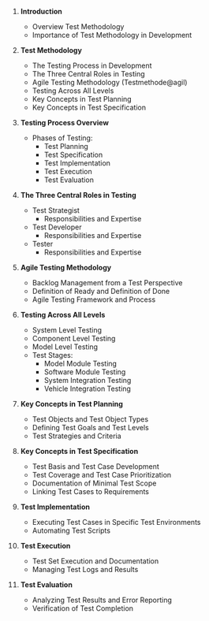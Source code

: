 
1. **Introduction**
   - Overview Test Methodology
   - Importance of Test Methodology in Development

2. **Test Methodology**
   - The Testing Process in Development
   - The Three Central Roles in Testing
   - Agile Testing Methodology (Testmethode@agil)
   - Testing Across All Levels
   - Key Concepts in Test Planning
   - Key Concepts in Test Specification

3. **Testing Process Overview**
   - Phases of Testing:
     - Test Planning
     - Test Specification
     - Test Implementation
     - Test Execution
     - Test Evaluation

4. **The Three Central Roles in Testing**
   - Test Strategist
     - Responsibilities and Expertise
   - Test Developer
     - Responsibilities and Expertise
   - Tester
     - Responsibilities and Expertise

5. **Agile Testing Methodology**
   - Backlog Management from a Test Perspective
   - Definition of Ready and Definition of Done
   - Agile Testing Framework and Process

6. **Testing Across All Levels**
   - System Level Testing
   - Component Level Testing
   - Model Level Testing
   - Test Stages:
     - Model Module Testing
     - Software Module Testing
     - System Integration Testing
     - Vehicle Integration Testing

7. **Key Concepts in Test Planning**
   - Test Objects and Test Object Types
   - Defining Test Goals and Test Levels
   - Test Strategies and Criteria

8. **Key Concepts in Test Specification**
   - Test Basis and Test Case Development
   - Test Coverage and Test Case Prioritization
   - Documentation of Minimal Test Scope
   - Linking Test Cases to Requirements

9. **Test Implementation**
   - Executing Test Cases in Specific Test Environments
   - Automating Test Scripts

10. **Test Execution**
    - Test Set Execution and Documentation
    - Managing Test Logs and Results

11. **Test Evaluation**
    - Analyzing Test Results and Error Reporting
    - Verification of Test Completion
